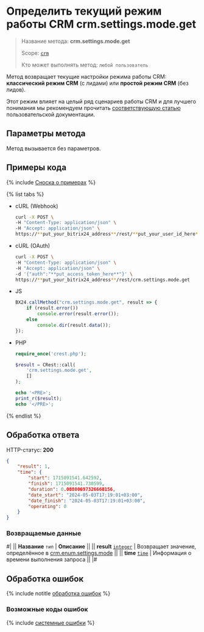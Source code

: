 # Определить текущий режим работы CRM crm.settings.mode.get

> Название метода: **crm.settings.mode.get**
>
> Scope: [`crm`](../scopes/permissions.md)
>
> Кто может выполнять метод: `любой пользователь`

Метод возвращает текущие настройки режима работы CRM: **классический режим CRM** (с лидами) или **простой режим CRM** (без лидов).

Этот режим влияет на целый ряд сценариев работы CRM и для лучшего понимания мы рекомендуем прочитать [соответствующую статью](https://helpdesk.bitrix24.ru/open/17611420/) пользовательской документации.

## Параметры метода

Метод вызывается без параметров.

## Примеры кода

{% include [Сноска о примерах](../../_includes/examples.md) %}

{% list tabs %}

- cURL (Webhook)

    ```bash
    curl -X POST \
    -H "Content-Type: application/json" \
    -H "Accept: application/json" \
    https://**put_your_bitrix24_address**/rest/**put_your_user_id_here**/**put_your_webbhook_here**/crm.settings.mode.get
    ```

- cURL (OAuth)

    ```bash
    curl -X POST \
    -H "Content-Type: application/json" \
    -H "Accept: application/json" \
    -d '{"auth":"**put_access_token_here**"}' \
    https://**put_your_bitrix24_address**/rest/crm.settings.mode.get
    ```

- JS

    ```js
    BX24.callMethod("crm.settings.mode.get", result => {
        if (result.error())
            console.error(result.error());
        else
            console.dir(result.data());
    });
    ```

- PHP

    ```php
    require_once('crest.php');

    $result = CRest::call(
        'crm.settings.mode.get',
        []
    );

    echo '<PRE>';
    print_r($result);
    echo '</PRE>';
    ```

{% endlist %}

## Обработка ответа

HTTP-статус: **200**

```json
{
    "result": 1,
    "time": {
        "start": 1715091541.642592,
        "finish": 1715091541.730599,
        "duration": 0.08800697326660156,
        "date_start": "2024-05-03T17:19:01+03:00",
        "date_finish": "2024-05-03T17:19:01+03:00",
        "operating": 0
    }
}
```

### Возвращаемые данные

#|
|| **Название**
`тип` | **Описание** ||
|| **result**
[`integer`](../data-types.md) | Возвращает значение, определённое в [crm.enum.settings.mode](./auxiliary/enum/crm-enum-settings-mode.md) ||
|| **time**
[`time`](../data-types.md) | Информация о времени выполнения запроса ||
|#

## Обработка ошибок

{% include notitle [обработка ошибок](../../_includes/error-info.md) %}

### Возможные коды ошибок

{% include [системные ошибки](../../_includes/system-errors.md) %}